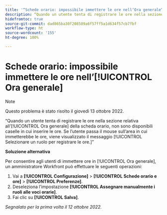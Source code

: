 ```yaml
---
title: '“Schede orario: impossibile immettere le ore nell’Ora generale”'
description: “Quando un utente tenta di registrare le ore nella sezione relativa all’ora generale della scheda orario, non sono disponibili caselle in cui inserire le ore. Se l’utente passa il mouse sull’area in cui immetterebbe le ore, viene visualizzato il messaggio Selezionare un ruolo per registrare le ore.”
hidefromtoc: true
source-git-commit: dad865ba30f208589a6f57ff5a1d634f57cb7fbf
workflow-type: ht
source-wordcount: '155'
ht-degree: 100%

---
```



# Schede orario: impossibile immettere le ore nell’[!UICONTROL Ora generale]

>[!NOTE]
>
>Questo problema è stato risolto il giovedì 13 ottobre 2022.

“Quando un utente tenta di registrare le ore nella sezione relativa all’[!UICONTROL Ora generale] della scheda orario, non sono disponibili caselle in cui inserire le ore. Se l’utente passa il mouse sull’area in cui immetterebbe le ore, viene visualizzato il messaggio [!UICONTROL Selezionare un ruolo per registrare le ore.]”

**Soluzione alternativa**

Per consentire agli utenti di immettere ore in [!UICONTROL Ora generale], un amministratore Workfront può effettuare le seguenti operazioni:

1. Vai a **[!UICONTROL Configurazione]** > **[!UICONTROL Schede orario e ore]** > **[!UICONTROL Preferenze]**.
1. Deseleziona l’impostazione **[!UICONTROL Assegnare manualmente i ruoli alle voci orarie]**.
1. Fai clic su **[!UICONTROL Salva]**.

_Segnalato per la prima volta il 12 ottobre 2022._

